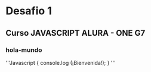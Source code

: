 # Desafio 1
## Curso JAVASCRIPT ALURA - ONE G7
### hola-mundo
'''Javascript
{
console.log (¡Bienvenida!);
}
'''

